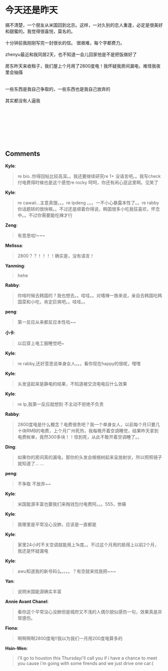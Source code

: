# 今天还是昨天

<div id="msgcns!9884D0A402622CB2!1090" class="bvMsg"><div>搞不清楚，一个朋友从米国回到北京。这样，一对久别的恋人重逢，必定是很美好和甜蜜的。我觉得很喜悦，莫名的。</div>
<div> </div>
<div>十分钟前我刚刚写完一封很长的信。 很艰难，每个字都费力。</div>
<div> </div>
<div>zhenyu最近和我同居2天，也不知道一会儿回家他是不是把饭做好了</div>
<div> </div>
<div>房东昨天来收租子，我们屋上个月用了2800度电！我怀疑我房间漏电，难怪我夜里会抽搐</div>
<div> </div>
<div> </div>
<div>一些东西是我自己争取的，一些东西也是我自己放弃的</div>
<div> </div>
<div>其实都没有人逼我</div>
<div> </div>
<div> </div>
<div> </div>
<div> </div>
<div> </div>
<div> </div>
<div> </div></div>

## Comments

**Kyle**:
> re bio..你得回帖比较高深。。我还要继续研究re 1+  没语言吧。。我写check付电费得时候也是这个感觉re rocky 呵呵，你还有闲心逛这里啊。见笑了

**Kyle**:
> re cawaii...主意真馊。。。re  lpdeng 。。。一不小心暴露本性了。。re rabby  你话题转的很快嘛。。不过还是顺着你得说，韩国很多小吃我狂喜欢，怀念中。。不过你需要能吃辣才行

**Zeng**:
> 有意思哈!~~~

**Melissa**:
> 2800？？！！！！确实是，没有语言！

**Yanming**:
> hehe

**Rabby**:
> 你啥时候去韩国的？我也想去。。哇哇。。对嗜辣一族来说，亲自去韩国吃韩国菜和小吃，肯定巨爽吧。。哇哇。。

**peng**:
> 第一反应从来都反应本性哈~~

**小卡**:
> 以后穿上电工服睡觉吧~

**Kyle**:
> re rabby,还好意思说单身女人。。。看你现在happy的很呢，嘿嘿

**Kyle**:
> 头发竖起来是静电的结果，不知道被交流电电后什么效果

**Kyle**:
> re lp,我第一反应就想到 不主动不拒绝不负责

**Rabby**:
> 2800度电是什么概念？电费很贵吧？我一个单身女人，以前每个月只要几十块RMB的电费，上个月广州死热，我每晚开着空调睡觉，结果昨天拿到电费帐单，竟然300多块！！惊到死，从此不敢开着空调睡了。。

**Ding**:
> 如果你的房间真的漏电，那你的头发会根根树起来呈放射状，所以照照镜子就知道了... ...

**peng**:
> 不争取   不放弃~~

**Kyle**:
> 米国能源丰富也要我们来掏钱包付电费阿。。。555，惨痛

**Kyle**:
> 我哪里是平常没心没肺，应该是一直都是

**Kyle**:
> 家里24小时不关空调就能用上1k度。。不过这个月用的抵得上以前2个月，我还是怀疑漏电

**Kyle**:
> awu知道我的新号码么。。。。？有空就来找我把~~~

**Yan**:
> 说明米国能源确实丰富

**Annie Avant Chanel**:
> 看你这个平常没心没肺但是城府又不浅的人偶尔貌似感伤一句，效果真是非常感伤。

**Fiona**:
> 啊啊啊啊2800度电!!我以为我们一月用200度电算多的

**Hsin-Wen**:
> i\'ll go to houston this Thursdayi\'ll call you if i have a chance to meet you cause i\'m going with some firends and we just drive one car:(

